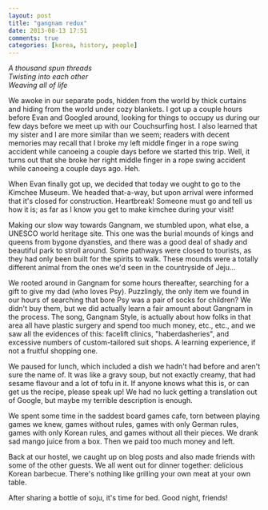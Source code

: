 ```yaml
---
layout: post
title: "gangnam redux"
date: 2013-08-13 17:51
comments: true
categories: [korea, history, people]
---
```


<em>A thousand spun threads<br/>
Twisting into each other<br/>
Weaving all of life</em>

We awoke in our separate pods, hidden from the world by thick curtains and hiding from the world under cozy blankets.  I got up a couple hours before Evan and Googled around, looking for things to occupy us during our few days before we meet up with our Couchsurfing host.  I also learned that my sister and I are more similar than we seem; readers with decent memories may recall that I broke my left middle finger in a rope swing accident while canoeing a couple days before we started this trip.  Well, it turns out that she broke her right middle finger in a rope swing accident while canoeing a couple days ago.  Heh.

When Evan finally got up, we decided that today we ought to go to the Kimchee Museum.  We headed that-a-way, but upon arrival were informed that it's closed for construction.  Heartbreak!  Someone must go and tell us how it is; as far as I know you get to make kimchee during your visit!

Making our slow way towards Gangnam, we stumbled upon, what else, a UNESCO world heritage site.  This one was the burial mounds of kings and queens from bygone dyansties, and there was a good deal of shady and beautiful park to stroll around.  Some pathways were closed to tourists, as they had only been built for the spirits to walk.  These mounds were a totally different animal from the ones we'd seen in the countryside of Jeju...

We rooted around in Gangnam for some hours thereafter, searching for a gift to give my dad (who loves Psy).  Puzzlingly, the only item we found in our hours of searching that bore Psy was a pair of socks for children?  We didn't buy them, but we did actually learn a fair amount about Gangnam in the process.  The song, Gangnam Style, is actually about how folks in that area all have plastic surgery and spend too much money, etc., etc., and we saw all the evidences of this: facelift clinics, "haberdasheries", and excessive numbers of custom-tailored suit shops.  A learning experience, if not a fruitful shopping one.

We paused for lunch, which included a dish we hadn't had before and aren't sure the name of.  It was like a gravy soup, but not exactly creamy, that had sesame flavour and a lot of tofu in it.  If anyone knows what this is, or can get us the recipe, please speak up!  We had no luck getting a translation out of Google, but maybe my terrible description is enough.

We spent some time in the saddest board games cafe, torn between playing games we knew, games without rules, games with only German rules, games with only Korean rules, and games without all their pieces.  We drank sad mango juice from a box.  Then we paid too much money and left.

Back at our hostel, we caught up on blog posts and also made friends with some of the other guests.  We all went out for dinner together: delicious Korean barbecue.  There's nothing like grilling your own meat at your own table.

After sharing a bottle of soju, it's time for bed.  Good night, friends!
